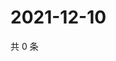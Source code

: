 # 2021-12-10

共 0 条

<!-- BEGIN WEIBO -->
<!-- 最后更新时间 Fri Dec 10 2021 23:15:25 GMT+0800 (China Standard Time) -->

<!-- END WEIBO -->
